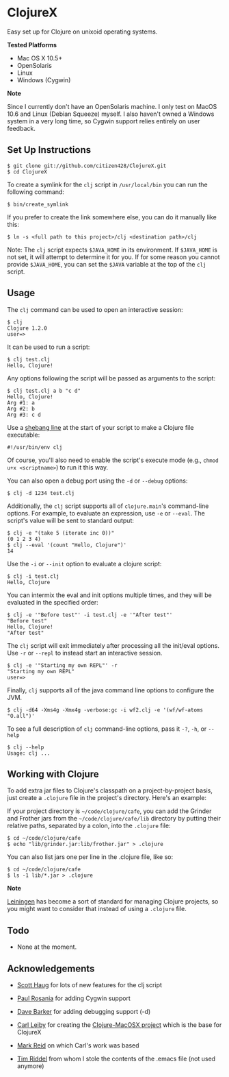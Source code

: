 ClojureX
==========

Easy set up for Clojure on unixoid operating systems.

**Tested Platforms**

- Mac OS X 10.5+
- OpenSolaris 
- Linux 
- Windows (Cygwin)

**Note**

Since I currently don't have an OpenSolaris machine. I only test on
MacOS 10.6 and Linux (Debian Squeeze) myself. I also haven't owned a
Windows system in a very long time, so Cygwin support relies entirely
on user feedback.

Set Up Instructions
-------------------

    $ git clone git://github.com/citizen428/ClojureX.git 
    $ cd ClojureX

To create a symlink for the `clj` script in `/usr/local/bin` you can
run the following command:

    $ bin/create_symlink

If you prefer to create the link somewhere else, you can do it
manually like this:

    $ ln -s <full path to this project>/clj <destination path>/clj

Note: The `clj` script expects `$JAVA_HOME` in its environment. If
`$JAVA_HOME` is not set, it will attempt to determine it for you. If
for some reason you cannot provide `$JAVA_HOME`, you can set the
`$JAVA` variable at the top of the `clj` script.

Usage
-----

The `clj` command can be used to open an interactive session:

    $ clj
    Clojure 1.2.0
    user=>

It can be used to run a script:

    $ clj test.clj
    Hello, Clojure!

Any options following the script will be passed as arguments to the
script:

    $ clj test.clj a b "c d"
    Hello, Clojure!
    Arg #1: a
    Arg #2: b
    Arg #3: c d

Use a [shebang line][shebang] at the start of your script to make a
Clojure file executable:

    #!/usr/bin/env clj

Of course, you'll also need to enable the script's execute mode (e.g.,
`chmod u+x <scriptname>`) to run it this way.

You can also open a debug port using the `-d` or `--debug` options:

    $ clj -d 1234 test.clj

Additionally, the `clj` script supports all of `clojure.main`'s
command-line options. For example, to evaluate an expression, use `-e`
or `--eval`. The script's value will be sent to standard output:

    $ clj -e "(take 5 (iterate inc 0))"
    (0 1 2 3 4)
    $ clj --eval '(count "Hello, Clojure")'
    14

Use the `-i` or `--init` option to evaluate a clojure script:

    $ clj -i test.clj
    Hello, Clojure

You can intermix the eval and init options multiple times, and they
will be evaluated in the specified order:

    $ clj -e '"Before test"' -i test.clj -e '"After test"'
    "Before test"
    Hello, Clojure!
    "After test"

The `clj` script will exit immediately after processing all the
init/eval options. Use `-r` or `--repl` to instead start an
interactive session.

    $ clj -e '"Starting my own REPL"' -r
    "Starting my own REPL"
    user=>

Finally, `clj` supports all of the java command line options to configure the JVM.

    $ clj -d64 -Xms4g -Xmx4g -verbose:gc -i wf2.clj -e '(wf/wf-atoms "O.all")'

To see a full description of `clj` command-line options, pass it `-?`,
`-h`, or `--help`

    $ clj --help
    Usage: clj ...

Working with Clojure
--------------------

To add extra jar files to Clojure's classpath on a project-by-project
basis, just create a `.clojure` file in the project's
directory. Here's an example:


If your project directory is `~/code/clojure/cafe`, you can add the
Grinder and Frother jars from the `~/code/clojure/cafe/lib` directory
by putting their relative paths, separated by a colon, into the
`.clojure` file:

    $ cd ~/code/clojure/cafe
    $ echo "lib/grinder.jar:lib/frother.jar" > .clojure

You can also list jars one per line in the .clojure file, like so:

    $ cd ~/code/clojure/cafe
    $ ls -1 lib/*.jar > .clojure

**Note**

[Leiningen](http://github.com/technomancy/leiningen/blob/master/README.md)
has become a sort of standard for managing Clojure projects, so you
might want to consider that instead of using a `.clojure` file.

Todo
----

* None at the moment.

Acknowledgements
----------------

* [Scott Haug](http://github.com/shaug) for lots of new features for the clj script

* [Paul Rosania](http://github.com/paulrosania) for adding Cygwin support

* [Dave Barker](http://github.com/kzar) for adding debugging support (-d)

* [Carl Leiby](http://www.carlism.org/) for creating the
  [Clojure-MacOSX  project](http://github.com/carlism/Clojure-MacOSX/)
  which is the base for ClojureX

* [Mark Reid](http://mark.reid.name/) on which Carl's work was based

* [Tim Riddel](http://riddell.us/blog/) from whom I stole the contents
  of the .emacs file (not used anymore)

[shebang]:  http://en.wikipedia.org/wiki/Shebang_(Unix)
